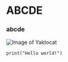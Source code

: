 # ABCDE
### abcde
![Image of Yaktocat](https://octodex.github.com/images/yaktocat.png)
```
print("Hello world!")
```
